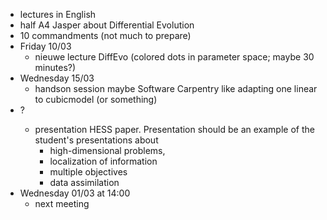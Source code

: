 - lectures in English
- half A4 Jasper about Differential Evolution
- 10 commandments (not much to prepare)
- Friday 10/03
  - nieuwe lecture DiffEvo (colored dots in parameter space; maybe 30 minutes?)
- Wednesday 15/03
  - handson session maybe Software Carpentry like adapting one linear to cubicmodel (or something)
- <date>?
  - presentation HESS paper. Presentation should be an example of the student's presentations about 
    - high-dimensional problems,
    - localization of information
    - multiple objectives
    - data assimilation
- Wednesday 01/03 at 14:00
  - next meeting
